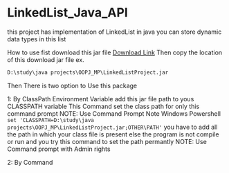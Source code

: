 # LinkedList_Java_API
this project has implementation of LinkedList in java you can store dynamic data types in this list 

How to use 
fist download this jar file 
<a href="https://github.com/MakawanaMohit/LinkedList_Java_API/blob/main/LinkedListProject.jar">Download Link</a>
Then copy the location of this download jar file 
ex.

```cmd
D:\study\java projects\OOPJ_MP\LinkedListProject.jar
```
Then There is two option to Use this package 

1: By ClassPath Environment Variable 
add this jar file path to yous CLASSPATH variable 
This Command set the class path for only this command prompt
NOTE: Use Command Prompt Note Windows Powershell
`set 'CLASSPATH=D:\study\java projects\OOPJ_MP\LinkedListProject.jar;OTHER\PATH'`
you have to add all the path in which your class file is present else the program is not compile or run 
and you try this command to set the path permantly 
NOTE: Use Command prompt with Admin rights


2: By Command
